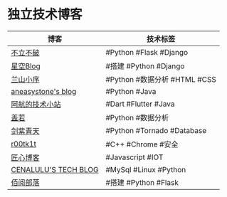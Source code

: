 # 独立技术博客

| 博客                                                  | 技术标签                     |
| ----------------------------------------------------- | ---------------------------- |
| [不立不破](https://blog.windrunner.me/)               | #Python #Flask #Django       |
| [星空Blog](https://www.xkblogs.com/index.php/page/4/) | #搭建 #Python #Django        |
| [兰山小序](http://www.threemeal.com/blog/)            | #Python #数据分析 #HTML #CSS |
| [aneasystone's blog](https://www.aneasystone.com/)    | #Python #Java                |
| [阿航的技术小站](https://www.bugcatt.com/)            | #Dart #Flutter #Java         |
| [盖若](https://www.gairuo.com/)                       | #Python #数据分析            |
| [剑紫青天](http://jzqt.github.io/)                    | #Python #Tornado #Database   |
| [r00tk1t](https://r00tk1ts.github.io/)                | #C++ #Chrome #安全           |
| [匠心博客](https://zhaomenghuan.js.org/)              | #Javascript #IOT             |
| [CENALULU'S TECH BLOG](http://cenalulu.github.io/)    | #MySql #Linux #Python        |
| [佰阅部落](https://baiyue.one/)                       | #搭建 #Python #Flask          |

